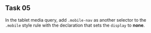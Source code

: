 ## Task 05
In the tablet media query, add `.mobile-nav`  as another selector to the `.mobile` style rule with the declaration that sets the `display` to **none**. 